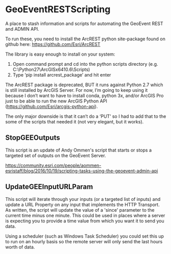 # GeoEventRESTScripting
A place to stash information and scripts for automating the GeoEvent REST and ADMIN API.

To run these, you need to install the ArcREST python site-package found on github here: https://github.com/Esri/ArcREST 

The library is easy enough to install on your system:
1.	Open command prompt and cd into the python scripts directory (e.g. C:\Python27\ArcGISx6410.6\Scripts)
2.	Type ‘pip install arcrest_package’ and hit enter

The ArcREST package is deprecated, BUT it runs against Python 2.7 which is still installed by ArcGIS Server. For now, I’m going to keep using it because I don’t want to have to install conda, python 3x, and/or ArcGIS Pro just to be able to run the new ArcGIS Python API (https://github.com/Esri/arcgis-python-api). 

The only major downside is that it can’t do a ‘PUT’ so I had to add that to the some of the scripts that needed it (not very elegant, but it works).

## StopGEEOutputs
This script is an update of Andy Ommen's script that starts or stops a targeted set of outputs on the GeoEvent Server.

https://community.esri.com/people/aommen-esristaff/blog/2016/10/19/scripting-tasks-using-the-geoevent-admin-api

## UpdateGEEInputURLParam
This script will iterate through your inputs (or a targeted list of inputs) and update a URL Property on any input that implements the HTTP Transport.  As written, the script will update the value of a 'since' parameter to the current time minus one minute. This could be used in places where a server is expecting you to provide a time value from which you want it to send you data.  

Using a scheduler (such as Windows Task Scheduler) you could set this up to run on an hourly basis so the remote server will only send the last hours worth of data.
